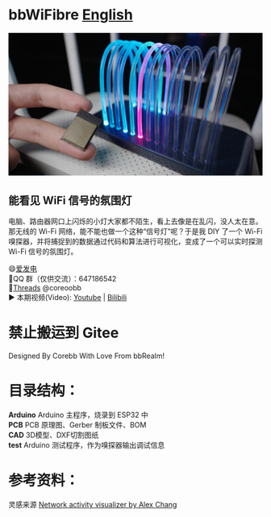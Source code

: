 # bbWiFibre [English](https://github.com/RealCorebb/bbWiFiBre/blob/main/README_EN.md "English")

![image](https://github.com/RealCorebb/bbWiFiBre/blob/main/IMG/bbWiFibre.jpg?raw=true)

## 能看见 WiFi 信号的氛围灯

电脑、路由器网口上闪烁的小灯大家都不陌生，看上去像是在乱闪，没人太在意。那无线的 Wi-Fi 网络，能不能也做一个这种“信号灯”呢？于是我 DIY 了一个 Wi-Fi 嗅探器，并将捕捉到的数据通过代码和算法进行可视化，变成了一个可以实时探测 Wi-Fi 信号的氛围灯。

😄[爱发电](https://afdian.com/a/kuruibb "爱发电")   
🐧QQ 群（仅供交流）：647186542  
🧵[Threads](https://www.threads.net/@coreoobb "@coreoobb") @coreoobb  
▶️ 本期视频(Video): [Youtube](https://youtu.be/fgVX8Ttq5zc "Youtube") | [ Bilibili](https://www.bilibili.com/video/BV1DB8xz7E7a " Bilibili")

# 禁止搬运到 Gitee

Designed By Corebb With Love From bbRealm!

# 目录结构：

**Arduino** Arduino 主程序，烧录到 ESP32 中  
**PCB** PCB 原理图、Gerber 制板文件、BOM  
**CAD** 3D模型、DXF切割图纸  
**test** Arduino 测试程序，作为嗅探器输出调试信息  

# 参考资料：

灵感来源 
[Network activity visualizer by Alex Chang](https://www.hackster.io/alex_chang/network-activity-visualizer-e86cec)
